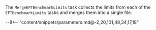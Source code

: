 The `MergeEFTBenchmarkLimits` task collects the limits from each of the `EFTBenchmarkLimits` tasks and merges them into a single file.

<div class="dhi_parameter_table">

--8<-- "content/snippets/parameters.md@-2,20,101,48,34,17,18"

</div>
